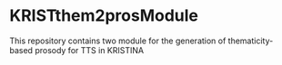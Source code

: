 # KRISTthem2prosModule
This repository contains two module for the generation of thematicity-based prosody for TTS in KRISTINA
